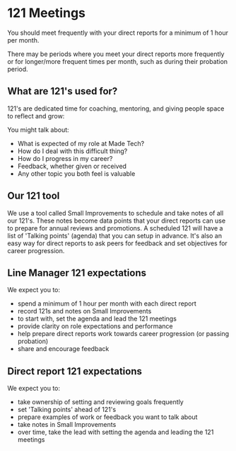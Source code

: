 # 121 Meetings

You should meet frequently with your direct reports for a minimum of 1 hour per month. 

There may be periods where you meet your direct reports more frequently or for longer/more frequent times per month, such as during their probation period.


## What are 121's used for?
121's are dedicated time for coaching, mentoring, and giving people space to reflect and grow:

You might talk about:

- What is expected of my role at Made Tech?
- How do I deal with this difficult thing?
- How do I progress in my career?
- Feedback, whether given or received
- Any other topic you both feel is valuable


## Our 121 tool
We use a tool called Small Improvements to schedule and take notes of all our 121's. These notes become data points that your direct reports can use to prepare for annual reviews and promotions. A scheduled 121 will have a list of 'Talking points' (agenda) that you can setup in advance. It's also an easy way for direct reports to ask peers for feedback and set objectives for career progression. 


## Line Manager 121 expectations

We expect you to:

- spend a minimum of 1 hour per month with each direct report
- record 121s and notes on Small Improvements
- to start with, set the agenda and lead the 121 meetings
- provide clarity on role expectations and performance
- help prepare direct reports work towards career progression (or passing probation)
- share and encourage feedback


## Direct report 121 expectations

We expect you to:

- take ownership of setting and reviewing goals frequently
- set 'Talking points' ahead of 121's
- prepare examples of work or feedback you want to talk about
- take notes in Small Improvements 
- over time, take the lead with setting the agenda and leading the 121 meetings
